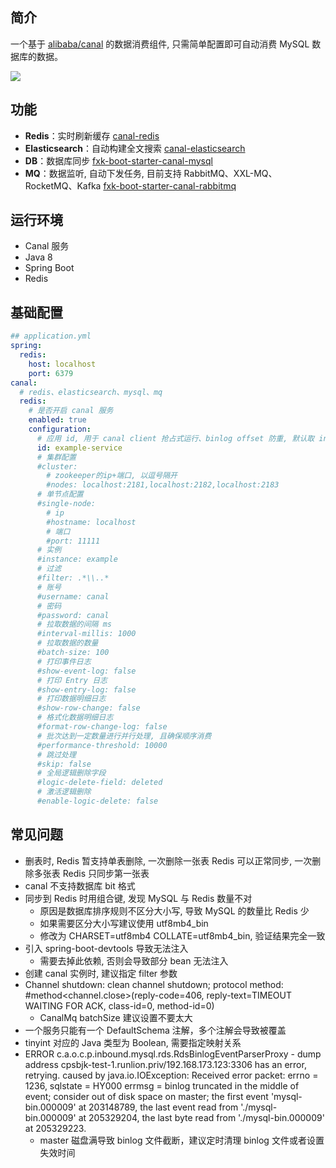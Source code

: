 ## 简介
一个基于 [alibaba/canal](https://github.com/alibaba/canal) 的数据消费组件, 只需简单配置即可自动消费 MySQL 数据库的数据。

![](http://processon.com/chart_image/5eda399f0791297145d394b3.png)

## 功能
- **Redis**：实时刷新缓存 [canal-redis](https://github.com/fanxuankai/fxk-boot/tree/main/fxk-boot-canal/fxk-boot-starter-canal/fxk-boot-starter-canal-redis)
- **Elasticsearch**：自动构建全文搜索 [canal-elasticsearch](https://github.com/fanxuankai/fxk-boot/tree/main/fxk-boot-canal/fxk-boot-starter-canal/fxk-boot-starter-canal-elasticsearch)
- **DB**：数据库同步 [fxk-boot-starter-canal-mysql](https://github.com/fanxuankai/fxk-boot/tree/main/fxk-boot-canal/fxk-boot-starter-canal/fxk-boot-starter-canal-mysql)
- **MQ**：数据监听, 自动下发任务, 目前支持 RabbitMQ、XXL-MQ、RocketMQ、Kafka [fxk-boot-starter-canal-rabbitmq](https://github.com/fanxuankai/fxk-boot/tree/main/fxk-boot-canal/fxk-boot-starter-canal/fxk-boot-starter-canal-rabbitmq)

## 运行环境
- Canal 服务
- Java 8
- Spring Boot
- Redis

## 基础配置
```yml
## application.yml
spring:
  redis:
    host: localhost
    port: 6379
canal:
  # redis、elasticsearch、mysql、mq
  redis:
    # 是否开启 canal 服务
    enabled: true
    configuration:
      # 应用 id, 用于 canal client 抢占式运行、binlog offset 防重, 默认取 instance
      id: example-service
      # 集群配置
      #cluster:
        # zookeeper的ip+端口, 以逗号隔开
        #nodes: localhost:2181,localhost:2182,localhost:2183
      # 单节点配置
      #single-node:
        # ip
        #hostname: localhost
        # 端口
        #port: 11111
      # 实例
      #instance: example
      # 过滤
      #filter: .*\\..*
      # 账号
      #username: canal
      # 密码
      #password: canal
      # 拉取数据的间隔 ms
      #interval-millis: 1000
      # 拉取数据的数量
      #batch-size: 100
      # 打印事件日志
      #show-event-log: false
      # 打印 Entry 日志
      #show-entry-log: false
      # 打印数据明细日志
      #show-row-change: false
      # 格式化数据明细日志
      #format-row-change-log: false
      # 批次达到一定数量进行并行处理, 且确保顺序消费
      #performance-threshold: 10000
      # 跳过处理
      #skip: false
      # 全局逻辑删除字段
      #logic-delete-field: deleted
      # 激活逻辑删除
      #enable-logic-delete: false
```

## 常见问题
- 删表时, Redis 暂支持单表删除, 一次删除一张表 Redis 可以正常同步, 一次删除多张表 Redis 只同步第一张表
- canal 不支持数据库 bit 格式
- 同步到 Redis 时用组合键, 发现 MySQL 与 Redis 数量不对
    - 原因是数据库排序规则不区分大小写, 导致 MySQL 的数量比 Redis 少
    - 如果需要区分大小写建议使用 utf8mb4_bin
    - 修改为 CHARSET=utf8mb4 COLLATE=utf8mb4_bin, 验证结果完全一致
- 引入 spring-boot-devtools 导致无法注入
    - 需要去掉此依赖, 否则会导致部分 bean 无法注入
- 创建 canal 实例时, 建议指定 filter 参数
- Channel shutdown: clean channel shutdown; protocol method: #method<channel.close>(reply-code=406, reply-text=TIMEOUT WAITING FOR ACK, class-id=0, method-id=0)
    - CanalMq batchSize 建议设置不要太大
- 一个服务只能有一个 DefaultSchema 注解，多个注解会导致被覆盖
- tinyint 对应的 Java 类型为 Boolean, 需要指定映射关系
- ERROR c.a.o.c.p.inbound.mysql.rds.RdsBinlogEventParserProxy - dump address cpsbjk-test-1.runlion.priv/192.168.173.123:3306 has an error, retrying. caused by 
  java.io.IOException: Received error packet: errno = 1236, sqlstate = HY000 errmsg = binlog truncated in the middle of event; consider out of disk space on master; the first event 'mysql-bin.000009' at 203148789, the last event read from './mysql-bin.000009' at 205329204, the last byte read from './mysql-bin.000009' at 205329223.
    - master 磁盘满导致 binlog 文件截断，建议定时清理 binlog 文件或者设置失效时间